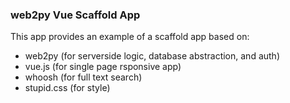 ### web2py Vue Scaffold App

This app provides an example of a scaffold app based on:

- web2py (for serverside logic, database abstraction, and auth)
- vue.js (for single page rsponsive app)
- whoosh (for full text search)
- stupid.css (for style)

